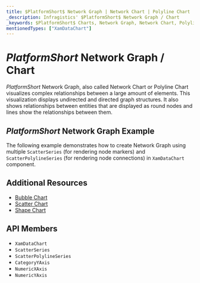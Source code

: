 ```yaml
---
title: $PlatformShort$ Network Graph | Network Chart | Polyline Chart | Data Visualization | Infragistics
_description: Infragistics' $PlatformShort$ Network Graph / Chart
_keywords: $PlatformShort$ Charts, Network Graph, Network Chart, Polyline Chart, Infragistics
mentionedTypes: ["XamDataChart"]
---
```

# $PlatformShort$ Network Graph / Chart

$PlatformShort$ Network Graph, also called Network Chart or Polyline Chart visualizes complex relationships between a large amount of elements. This visualization displays undirected and directed graph structures. It also shows relationships between entities that are displayed as round nodes and lines show the relationships between them.

## $PlatformShort$ Network Graph Example

The following example demonstrates how to create Network Graph using multiple `ScatterSeries` (for rendering node markers) and `ScatterPolylineSeries` (for rendering node connections) in `XamDataChart` component.

<code-view style="height: 600px"
           data-demos-base-url="{environment:dvDemosBaseUrl}"
           iframe-src="{environment:dvDemosBaseUrl}/charts/data-chart-network-graph"
           alt="$PlatformShort$ Network Graph Example" >
</code-view>

<div class="divider--half"></div>

## Additional Resources
- [Bubble Chart](bubble-chart.md)
- [Scatter Chart](scatter-chart.md)
- [Shape Chart](shape-chart.md)

## API Members
- `XamDataChart`
- `ScatterSeries`
- `ScatterPolylineSeries`
- `CategoryYAxis`
- `NumericXAxis`
- `NumericYAxis`
